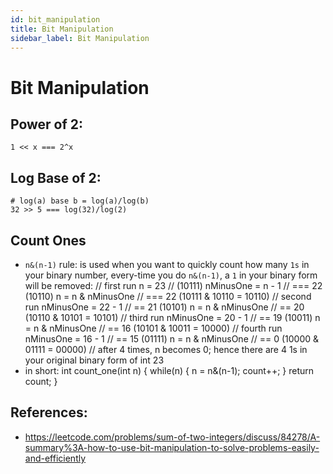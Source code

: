 ```yaml
---
id: bit_manipulation
title: Bit Manipulation
sidebar_label: Bit Manipulation
---
```


# Bit Manipulation

## Power of 2:
    1 << x === 2^x


## Log Base of 2:
    # log(a) base b = log(a)/log(b)
    32 >> 5 === log(32)/log(2) 


## Count Ones
- `n&(n-1)` rule: is used when you want to quickly count how many `1s` in your binary number, every-time you do `n&(n-1)`, a `1` in your binary form will be removed:
    // first run
    n = 23 // (10111)
    nMinusOne = n - 1 // === 22 (10110)
    n = n & nMinusOne // === 22 (10111 & 10110 = 10110)
    // second run
    nMinusOne = 22 - 1 // == 21 (10101)
    n = n & nMinusOne // == 20 (10110 & 10101 = 10101)
    // third run
    nMinusOne = 20 - 1 // == 19 (10011)
    n = n & nMinusOne // == 16 (10101 & 10011 = 10000)
    // fourth run
    nMinusOne = 16 - 1 // == 15 (01111)
    n = n & nMinusOne // == 0 (10000 & 01111 = 00000)
    // after 4 times, n becomes 0; hence there are 4 1s in your original binary form of int 23
- in short:
    int count_one(int n) {
        while(n) {
            n = n&(n-1);
            count++;
        }
        return count;
    }


## References:
- https://leetcode.com/problems/sum-of-two-integers/discuss/84278/A-summary%3A-how-to-use-bit-manipulation-to-solve-problems-easily-and-efficiently

